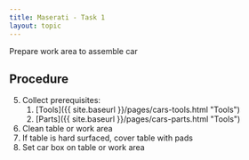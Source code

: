 ```yaml
---
title: Maserati - Task 1
layout: topic
---
```


Prepare work area to assemble car

## Procedure

5. Collect prerequisites: 
	1. [Tools]({{ site.baseurl }}/pages/cars-tools.html "Tools") 
	2. [Parts]({{ site.baseurl }}/pages/cars-parts.html "Tools") 
1. Clean table or work area
2. If table is hard surfaced, cover table with pads
3. Set car box on table or work area
